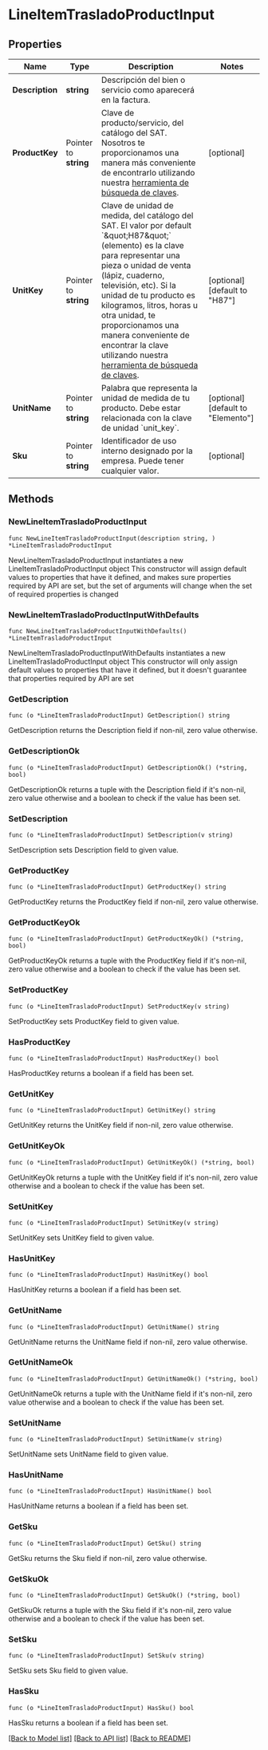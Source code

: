 # LineItemTrasladoProductInput

## Properties

Name | Type | Description | Notes
------------ | ------------- | ------------- | -------------
**Description** | **string** | Descripción del bien o servicio como aparecerá en la factura. | 
**ProductKey** | Pointer to **string** | Clave de producto/servicio, del catálogo del SAT. Nosotros te proporcionamos una manera más conveniente de encontrarlo utilizando nuestra [herramienta de búsqueda de claves](https://dashboard.facturapi.io/tools/keys). | [optional] 
**UnitKey** | Pointer to **string** | Clave de unidad de medida, del catálogo del SAT. El valor por default &#x60;\&quot;H87\&quot;&#x60; (elemento) es la clave para representar una pieza o unidad de venta (lápiz, cuaderno, televisión, etc). Si la unidad de tu producto es kilogramos, litros, horas u otra unidad, te proporcionamos una manera conveniente de encontrar la clave utilizando nuestra [herramienta de búsqueda de claves](https://dashboard.facturapi.io/tools/keys).  | [optional] [default to "H87"]
**UnitName** | Pointer to **string** | Palabra que representa la unidad de medida de tu producto. Debe estar relacionada con la clave de unidad &#x60;unit_key&#x60;. | [optional] [default to "Elemento"]
**Sku** | Pointer to **string** | Identificador de uso interno designado por la empresa. Puede tener cualquier valor. | [optional] 

## Methods

### NewLineItemTrasladoProductInput

`func NewLineItemTrasladoProductInput(description string, ) *LineItemTrasladoProductInput`

NewLineItemTrasladoProductInput instantiates a new LineItemTrasladoProductInput object
This constructor will assign default values to properties that have it defined,
and makes sure properties required by API are set, but the set of arguments
will change when the set of required properties is changed

### NewLineItemTrasladoProductInputWithDefaults

`func NewLineItemTrasladoProductInputWithDefaults() *LineItemTrasladoProductInput`

NewLineItemTrasladoProductInputWithDefaults instantiates a new LineItemTrasladoProductInput object
This constructor will only assign default values to properties that have it defined,
but it doesn't guarantee that properties required by API are set

### GetDescription

`func (o *LineItemTrasladoProductInput) GetDescription() string`

GetDescription returns the Description field if non-nil, zero value otherwise.

### GetDescriptionOk

`func (o *LineItemTrasladoProductInput) GetDescriptionOk() (*string, bool)`

GetDescriptionOk returns a tuple with the Description field if it's non-nil, zero value otherwise
and a boolean to check if the value has been set.

### SetDescription

`func (o *LineItemTrasladoProductInput) SetDescription(v string)`

SetDescription sets Description field to given value.


### GetProductKey

`func (o *LineItemTrasladoProductInput) GetProductKey() string`

GetProductKey returns the ProductKey field if non-nil, zero value otherwise.

### GetProductKeyOk

`func (o *LineItemTrasladoProductInput) GetProductKeyOk() (*string, bool)`

GetProductKeyOk returns a tuple with the ProductKey field if it's non-nil, zero value otherwise
and a boolean to check if the value has been set.

### SetProductKey

`func (o *LineItemTrasladoProductInput) SetProductKey(v string)`

SetProductKey sets ProductKey field to given value.

### HasProductKey

`func (o *LineItemTrasladoProductInput) HasProductKey() bool`

HasProductKey returns a boolean if a field has been set.

### GetUnitKey

`func (o *LineItemTrasladoProductInput) GetUnitKey() string`

GetUnitKey returns the UnitKey field if non-nil, zero value otherwise.

### GetUnitKeyOk

`func (o *LineItemTrasladoProductInput) GetUnitKeyOk() (*string, bool)`

GetUnitKeyOk returns a tuple with the UnitKey field if it's non-nil, zero value otherwise
and a boolean to check if the value has been set.

### SetUnitKey

`func (o *LineItemTrasladoProductInput) SetUnitKey(v string)`

SetUnitKey sets UnitKey field to given value.

### HasUnitKey

`func (o *LineItemTrasladoProductInput) HasUnitKey() bool`

HasUnitKey returns a boolean if a field has been set.

### GetUnitName

`func (o *LineItemTrasladoProductInput) GetUnitName() string`

GetUnitName returns the UnitName field if non-nil, zero value otherwise.

### GetUnitNameOk

`func (o *LineItemTrasladoProductInput) GetUnitNameOk() (*string, bool)`

GetUnitNameOk returns a tuple with the UnitName field if it's non-nil, zero value otherwise
and a boolean to check if the value has been set.

### SetUnitName

`func (o *LineItemTrasladoProductInput) SetUnitName(v string)`

SetUnitName sets UnitName field to given value.

### HasUnitName

`func (o *LineItemTrasladoProductInput) HasUnitName() bool`

HasUnitName returns a boolean if a field has been set.

### GetSku

`func (o *LineItemTrasladoProductInput) GetSku() string`

GetSku returns the Sku field if non-nil, zero value otherwise.

### GetSkuOk

`func (o *LineItemTrasladoProductInput) GetSkuOk() (*string, bool)`

GetSkuOk returns a tuple with the Sku field if it's non-nil, zero value otherwise
and a boolean to check if the value has been set.

### SetSku

`func (o *LineItemTrasladoProductInput) SetSku(v string)`

SetSku sets Sku field to given value.

### HasSku

`func (o *LineItemTrasladoProductInput) HasSku() bool`

HasSku returns a boolean if a field has been set.


[[Back to Model list]](../README.md#documentation-for-models) [[Back to API list]](../README.md#documentation-for-api-endpoints) [[Back to README]](../README.md)


